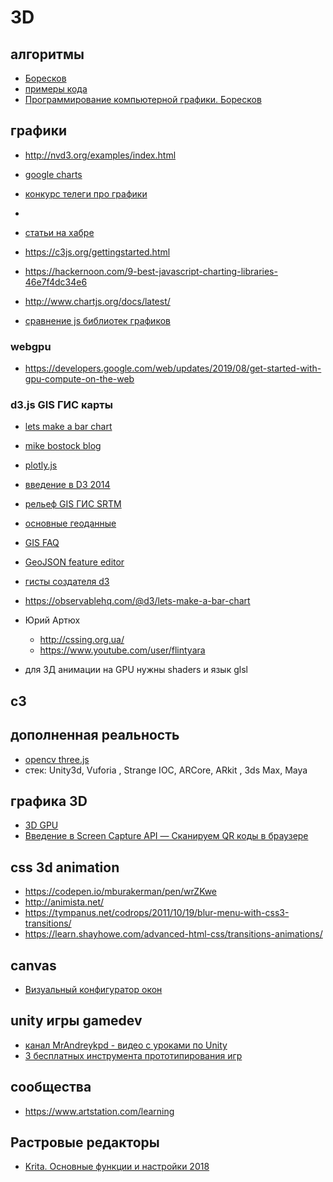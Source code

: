 # 3D

## алгоритмы

 * [Боресков](http://steps3d.narod.ru/)
 * [примеры кода](http://steps3d.narod.ru/snippets.html)
 * [Программирование компьютерной графики. Боресков](https://www.ozon.ru/context/detail/id/154457306/)

## графики

 * http://nvd3.org/examples/index.html
 
 * [google charts](https://developers.google.com/chart/interactive/docs/gallery)
 * [конкурс телеги про графики](https://habr.com/ru/company/lanit/blog/460625/)
 * []()
 * [статьи на хабре](https://habr.com/hub/data_visualization/)
 * https://c3js.org/gettingstarted.html
 * https://hackernoon.com/9-best-javascript-charting-libraries-46e7f4dc34e6
 * http://www.chartjs.org/docs/latest/
 * [сравнение js библиотек графиков](https://medium.freecodecamp.org/charting-the-waters-pt-2-a-comparison-of-javascript-charting-libraries-96e9fb79b856)

### webgpu

 * https://developers.google.com/web/updates/2019/08/get-started-with-gpu-compute-on-the-web

### d3.js GIS ГИС карты 

 * [lets make a bar chart](https://bost.ocks.org/mike/bar/)
 * [mike bostock blog](https://bost.ocks.org/mike/)
 * [plotly.js](https://plot.ly/javascript/histograms/#colored-and-styled-histograms)
 * [введение в D3 2014](https://habr.com/ru/company/datalaboratory/blog/217905/)
 * [рельеф GIS ГИС SRTM](http://gis-lab.info/qa/data.html#.D0.A0.D0.B5.D0.BB.D1.8C.D0.B5.D1.84)
 * [основные геоданные](http://gis-lab.info/qa/data.html#.D0.A0.D0.B5.D0.BB.D1.8C.D0.B5.D1.84)
 * [GIS FAQ](http://gis-lab.info/qa/proj-sk-faq.html)

 * [GeoJSON feature editor](https://observablehq.com/@fil/geoeditor)
 * [гисты создателя d3](https://bl.ocks.org/mbostock)
 * https://observablehq.com/@d3/lets-make-a-bar-chart
 * Юрий Артюх
 	 * http://cssing.org.ua/
	 * https://www.youtube.com/user/flintyara
 * для 3Д анимации на GPU нужны shaders и язык glsl
## c3



## дополненная реальность

* [opencv three.js](https://www.smashingmagazine.com/2016/02/simple-augmented-reality-with-opencv-a-three-js/)
* стек: Unity3d, Vuforia , Strange IOC, ARCore, ARkit , 3ds Max, Maya

##  графика 3D

* [3D GPU](http://thebookofshaders.com)
* [Введение в Screen Capture API — Сканируем QR коды в браузере](https://habr.com/ru/post/460825/)

##  css 3d animation

 * https://codepen.io/mburakerman/pen/wrZKwe
 * http://animista.net/
 * https://tympanus.net/codrops/2011/10/19/blur-menu-with-css3-transitions/
 * https://learn.shayhowe.com/advanced-html-css/transitions-animations/

## canvas

 * [Визуальный конфигуратор окон](https://habr.com/ru/post/238065/)

## unity игры gamedev

 * [канал MrAndreykpd - видео с уроками по Unity](https://www.youtube.com/channel/UCPWx44_luGLmCfLwCflhiGg)
 * [3 бесплатных инструмента прототипирования игр](https://habr.com/ru/company/playgendary/blog/499340/)

## сообщества

 * https://www.artstation.com/learning

## Растровые редакторы

 * [Krita. Основные функции и настройки 2018](https://www.youtube.com/watch?v=Qp8torRlSWs)